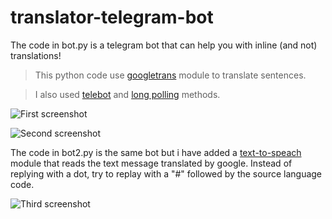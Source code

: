 # translator-telegram-bot

The code in bot.py is a telegram bot that can help you with inline (and not) translations!
>This python code use [googletrans](https://pypi.org/project/googletrans/) module to translate sentences.

>I also used [telebot](https://github.com/eternnoir/pyTelegramBotAPI) and [long polling](https://en.wikipedia.org/wiki/Push_technology#Long_polling) methods.

![First screenshot](https://raw.githubusercontent.com/kingsman96/translator-bot/master/first.png)

![Second screenshot](https://raw.githubusercontent.com/kingsman96/translator-bot/master/second.png)

The code in bot2.py is the same bot but i have added a [text-to-speach](https://gtts.readthedocs.io/en/latest/module.html#) module that reads the text message translated by google. Instead of replying with a dot, try to replay with a "#" followed by the source language code.

![Third screenshot](https://raw.githubusercontent.com/kingsman96/translator-bot/master/third.png)
